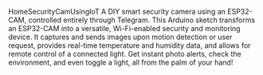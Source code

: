 HomeSecurityCamUsingIoT
A DIY smart security camera using an ESP32-CAM, controlled entirely through Telegram.
This Arduino sketch transforms an ESP32-CAM into a versatile, Wi-Fi-enabled security and monitoring device. It captures and sends images upon motion detection or user request, provides real-time temperature and humidity data, and allows for remote control of a connected light. Get instant photo alerts, check the environment, and even toggle a light, all from the palm of your hand!
